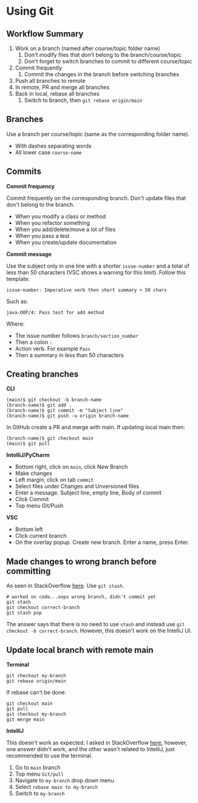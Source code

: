 # Using Git

## Workflow Summary

1. Work on a branch (named after course/topic folder name)
   1. Don't modify files that don't belong to the branch/course/topic
   2. Don't forget to switch branches to commit to different course/topic
2. Commit frequently
   1. Commit the changes in the branch before switching branches
3. Push all branches to remote
4. In remote, PR and merge all branches
5. Back in local, rebase all branches
   1. Switch to branch, then `git rebase origin/main`

## Branches

Use a branch per course/topic (same as the corresponding folder name).

* With dashes separating words
* All lower case `course-name`

## Commits

**Commit frequency**

Commit frequently on the corresponding branch. Don't update files that don't belong to the branch.

* When you modify a class or method
* When you refactor something
* When you add/delete/move a lot of files
* When you pass a test
* When you create/update documentation

**Commit message**

Use the subject only in one line with a shorter `issue-number` and a total of less than 50 characters (VSC shows a warning for this limit). Follow this template:

    issue-number: Imperative verb then short summary < 50 chars

Such as:

    java-OOP/4: Pass test for add method

Where:

* The issue number follows `branch/section_number`
* Then a colon `:`
* Action verb. For example `Pass`
* Then a summary in less than 50 characters

## Creating branches

**CLI**

    (main)$ git checkout -b branch-name 
    (branch-name)$ git add .
    (branch-name)$ git commit -m "Subject line"
    (branch-name)$ git push -u origin branch-name

In GitHub create a PR and merge with main. If updating local main then:

    (branch-name)$ git checkout main
    (main)$ git pull

**IntelliJ/PyCharm**

* Bottom right, click on `main`, click New Branch
* Make changes
* Left margin, click on tab `commit`
* Select files under Changes and Unversioned files
* Enter a message. Subject line, empty line, Body of commit
* Click Commit
* Top menu Git/Push

**VSC**

* Bottom left
* Click current branch
* On the overlay popup. Create new branch. Enter a name, press Enter.

## Made changes to wrong branch before committing

As seen in StackOverflow [here](https://stackoverflow.com/questions/7217894/moving-changed-files-to-another-branch-for-check-in). Use `git stash`.

	# worked on code...oops wrong branch, didn't commit yet
	git stash
	git checkout correct-branch
	git stash pop

The answer says that there is no need to use `stash` and instead use `git checkout -b correct-branch`. However, this doesn't work on the IntelliJ UI.

## Update local branch with remote main

**Terminal**

	git checkout my-branch
	git rebase origin/main

If rebase can't be done:

	git checkout main
	git pull
	git checkout my-branch
	git merge main

**IntelliJ**

This doesn't work as expected. I asked in StackOverflow [here](https://stackoverflow.com/questions/75355160/how-to-update-local-branch-with-remote-main-in-intellij), however, one answer didn't work, and the other wasn't related to IntelliJ, just recommended to use the terminal.

1. Go to `main` branch
2. Top menu `Git/pull`
3. Navigate to `my-branch` drop down menu
4. Select `rebase main to my-branch`
5. Switch to `my-branch`